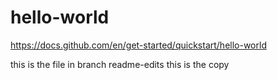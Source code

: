 # hello-world
https://docs.github.com/en/get-started/quickstart/hello-world

this is the file in branch readme-edits
this is the copy

